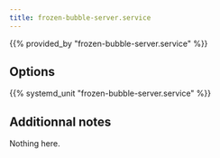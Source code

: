 ```yaml
---
title: frozen-bubble-server.service
---
```


{{% provided_by "frozen-bubble-server.service" %}}

## Options

{{% systemd_unit "frozen-bubble-server.service" %}}

## Additionnal notes

Nothing here.